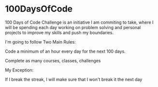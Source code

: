 # 100DaysOfCode

100 Days of Code Challenge is an initiative I am commiting to take, where I will be spending each day working on problem solving and personal projects to improve my skills and push my boundaries.

I'm going to follow Two Main Rules:

Code a minimum of an hour every day for the next 100 days.

Complete as many courses, classes, challenges 

My Exception:

If I break the streak, I will make sure that I won't break it the next day
